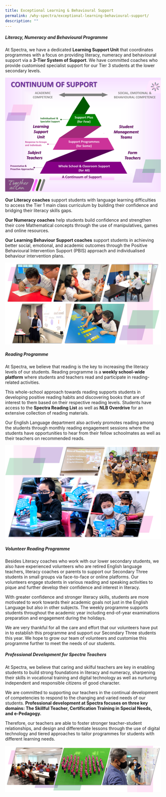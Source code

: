 ```yaml
---
title: Exceptional Learning & Behavioural Support
permalink: /why-spectra/exceptional-learning-behavioural-support/
description: ""
---
```

##### Literacy, Numeracy and Behavioural Programme

At Spectra, we have a dedicated **Learning Support Unit** that coordinates programmes with a focus on providing literacy, numeracy and behavioural support via a **3-Tier System of Support**. We have committed coaches who provide customised specialist support for our Tier 3 students at the lower secondary levels.

![3 Tier Support](/images/3-Tier-Support.png)

**Our Literacy coaches** support students with language learning difficulties to access the Tier 1 main class curriculum by building their confidence and bridging their literacy skills gaps.

**Our Numeracy coaches** help students build confidence and strengthen their core Mathematical concepts through the use of manipulatives, games and online resources.

**Our Learning Behaviour Support coaches** support students in achieving better social, emotional, and academic outcomes through the Positive Behavioural Intervention Support (PBIS) approach and individualised behaviour intervention plans.

![CSULSU2022](/images/CSULSU2022.png)


##### **Reading Programme**

At Spectra, we believe that reading is the key to increasing the literacy levels of our students. Reading programme is a **weekly school-wide platform** where students and teachers read and participate in reading-related activities.

This whole-school approach towards reading supports students in developing positive reading habits and discovering books that are of interest to them based on their respective reading levels. Students have access to the **Spectra Reading List** as well as **NLB Overdrive** for an extensive collection of reading materials.

Our English Language department also actively promotes reading among the students through monthly reading engagement sessions where the students have opportunities to hear from their fellow schoolmates as well as their teachers on recommended reads.

![Reading Wednesdays](/images/Reading-Wednesdays-1.png)



##### Volunteer Reading Programme

Besides Literacy coaches who work with our lower secondary students, we also have experienced volunteers who are retired English language teachers, literacy coaches or parents to support our Secondary Three students in small groups via face-to-face or online platforms. Our volunteers engage students in various reading and speaking activities to pique and further develop their confidence and interest in literacy.

With greater confidence and stronger literacy skills, students are more motivated to work towards their academic goals not just in the English Language but also in other subjects. The weekly programme supports students throughout the academic year including end-of-year examinations preparation and engagement during the holidays. 

We are very thankful for all the care and effort that our volunteers have put in to establish this programme and support our Secondary Three students this year. We hope to grow our team of volunteers and customise this programme further to meet the needs of our students.



##### Professional Development for Spectra Teachers

At Spectra, we believe that caring and skilful teachers are key in enabling students to build strong foundations in literacy and numeracy, sharpening their skills in vocational training and digital technology as well as nurturing independent and responsible citizens of good character.

We are committed to supporting our teachers in the continual development of competencies to respond to the changing and varied needs of our students. **Professional development at Spectra focuses on three key domains: The Skillful Teacher, Certification Training in Special Needs, and e-Pedagogy.**

Therefore, our teachers are able to foster stronger teacher-student relationships, and design and differentiate lessons through the use of digital technology and tiered approaches to tailor programmes for students with different learning needs.

![Training](/images/Training.png)